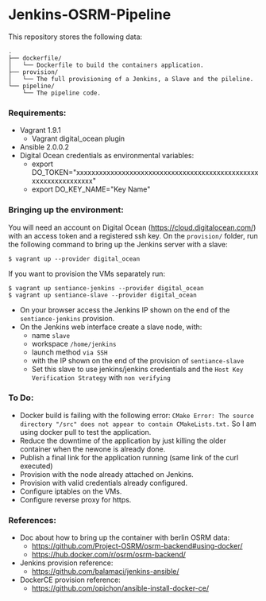 # Jenkins-OSRM-Pipeline

This repository stores the following data:

```
.
├── dockerfile/
│   └── Dockerfile to build the containers application.
├── provision/
│   └── The full provisioning of a Jenkins, a Slave and the pileline.
└── pipeline/
    └── The pipeline code.
```


### Requirements:

- Vagrant 1.9.1
  - Vagrant digital_ocean plugin
- Ansible 2.0.0.2
- Digital Ocean credentials as environmental variables:
  - export DO_TOKEN="xxxxxxxxxxxxxxxxxxxxxxxxxxxxxxxxxxxxxxxxxxxxxxxxxxxxxxxxxxxxxxxx"
  - export DO_KEY_NAME="Key Name"


### Bringing up the environment:

You will need an account on Digital Ocean (https://cloud.digitalocean.com/) with an access token and a registered ssh key.
On the `provision/` folder, run the following command to bring up the Jenkins server with a slave:
```
$ vagrant up --provider digital_ocean
```

If you want to provision the VMs separately run:
```
$ vagrant up sentiance-jenkins --provider digital_ocean
$ vagrant up sentiance-slave --provider digital_ocean
```

- On your browser access the Jenkins IP shown on the end of the `sentiance-jenkins` provision.
- On the Jenkins web interface create a slave node, with:
  - name `slave`
  - workspace `/home/jenkins`
  - launch method `via SSH`
  - with the IP shown on the end of the provision of `sentiance-slave`
  - Set this slave to use jenkins/jenkins credentials and the `Host Key Verification Strategy` with `non verifying`


### To Do:

- Docker build is failing with the following error:
  `CMake Error: The source directory "/src" does not appear to contain CMakeLists.txt.`
  So I am using docker pull to test the application.
- Reduce the downtime of the application by just killing the older container when the newone is already done.
- Publish a final link for the application running (same link of the curl executed)
- Provision with the node already attached on Jenkins.
- Provision with valid credentials already configured.
- Configure iptables on the VMs.
- Configure reverse proxy for https.

### References:
- Doc about how to bring up the container with berlin OSRM data:
  - https://github.com/Project-OSRM/osrm-backend#using-docker/
  - https://hub.docker.com/r/osrm/osrm-backend/
- Jenkins provision reference:
  - https://github.com/balamaci/jenkins-ansible/
- DockerCE provision reference:
  - https://github.com/opichon/ansible-install-docker-ce/